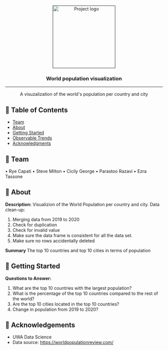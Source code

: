 <p align="center">
  <a href="" rel="noopener">
 <img width=200px height=200px src="https://i.imgur.com/6wj0hh6.jpg" alt="Project logo"></a>
</p>

<h3 align="center">World population visualization</h3>

<div align="center">

</div>

---

<p align="center">  A visuzalization of the world's population per country and city 
    <br> 
</p>

## 📝 Table of Contents

- [Team](#Team)
- [About](#about)
- [Getting Started](#getting_started)
- [Observable Trends](#trends)
- [Acknowledgments](#acknowledgement)

## 🧐 Team <a name = "Team"></a>
•	Rye Capati
•	Steve Milton
•	Cicily George
•	Parastoo Razavi
•	Ezra Tassone

## 🧐 About <a name = "about"></a>
**Description:**
Visualizion of the World Population per country and city.
Data clean-up:
1.	Merging data from 2019 to 2020
2.	Check for duplication
3.	Check for invalid value
4.	Make sure the data frame is consistent for all the data set.
5.	Make sure no rows accidentally deleted


**Summary**
The top 10 countries and top 10 cities in terms of population <br>


## 🏁 Getting Started <a name = "getting_started"></a>

**Questions to Answer:** <br>
1.	What are the top 10 countries with the largest population?
2.	What is the percentage of the top 10 countries compared to the rest of the world?
3.	Are the top 10 cities located in the top 10 countries?
4.	Change in population from 2019 to 2020?

## 🎉 Acknowledgements <a name = "acknowledgement"></a>
- UWA Data Science
- Data source: https://worldpopulationreview.com/
